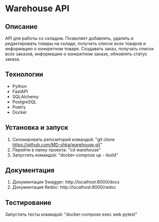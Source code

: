 # Warehouse API

## Описание
API для работы со складом. 
Позволяет добавлять, удалять и редактировать товары на складе, 
получать список всех товаров и информацию о конкретном товаре.
Создавать заказ, получать список всех заказов, информацию о конкретном заказе,
обновлять статус заказа.

## Технологии
- Python
- FastAPI
- SQLAlchemy
- PostgreSQL
- Poetry
- Docker

## Установка и запуск
1. Склонировать репозиторий командой: 
    "git clone https://github.com/MD-shka/warehouse.git"
2. Перейти в папку проекта: "cd warehouse"
3. Запустить командой: "docker-compose up --build"

## Документация
1. Документация Swagger: http://localhost:8000/docs
2. Документация Redoc: http://localhost:8000/redoc

## Тестирование
 Запустить тесты командой: "docker-compose exec web pytest"
